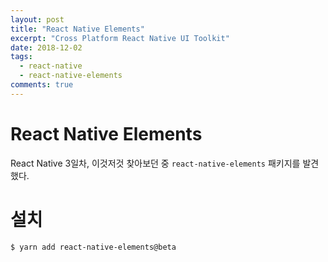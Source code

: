 ```yaml
---
layout: post
title: "React Native Elements"
excerpt: "Cross Platform React Native UI Toolkit"
date: 2018-12-02
tags:
  - react-native
  - react-native-elements
comments: true
---
```


# React Native Elements

React Native 3일차, 이것저것 찾아보던 중 `react-native-elements` 패키지를 발견했다.

# 설치

```
$ yarn add react-native-elements@beta
```
